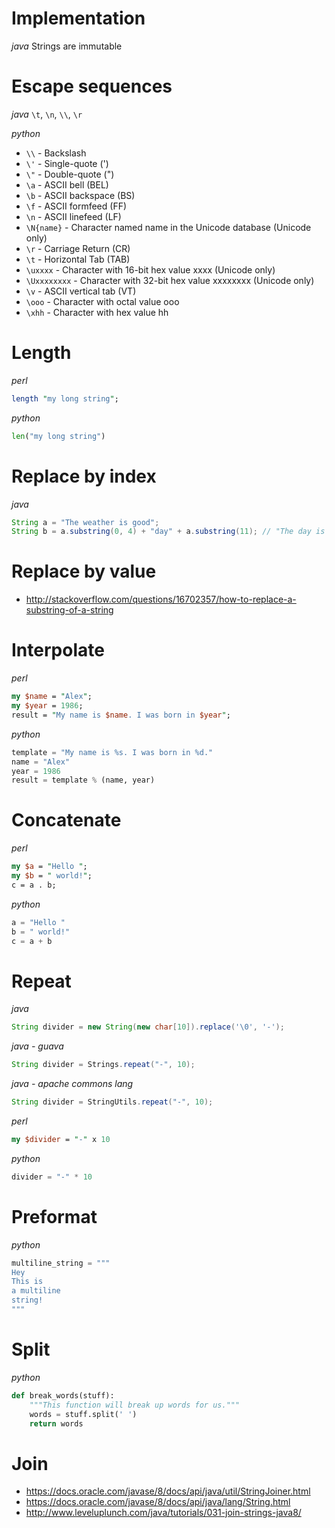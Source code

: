 # Implementation
*java*
Strings are immutable

# Escape sequences
*java*
`\t`, `\n`, `\\`, `\r`

*python*
- `\\` - Backslash
- `\'` - Single-quote (')
- `\"` - Double-quote (")
- `\a` - ASCII bell (BEL)
- `\b` - ASCII backspace (BS)
- `\f` - ASCII formfeed (FF)
- `\n` - ASCII linefeed (LF)
- `\N{name}` - Character named name in the Unicode database (Unicode only)
- `\r` - Carriage Return (CR)
- `\t` - Horizontal Tab (TAB)
- `\uxxxx` - Character with 16-bit hex value xxxx (Unicode only)
- `\Uxxxxxxxx` - Character with 32-bit hex value xxxxxxxx (Unicode only)
- `\v` - ASCII vertical tab (VT)
- `\ooo` - Character with octal value ooo
- `\xhh` - Character with hex value hh

# Length
*perl*
```perl
length "my long string";
```

*python*
```python
len("my long string")
```

# Replace by index
*java*
```java
String a = "The weather is good";
String b = a.substring(0, 4) + "day" + a.substring(11); // "The day is good"
```

# Replace by value
- http://stackoverflow.com/questions/16702357/how-to-replace-a-substring-of-a-string

# Interpolate
*perl*
```perl
my $name = "Alex";
my $year = 1986;
result = "My name is $name. I was born in $year";
```

*python*
```python
template = "My name is %s. I was born in %d."
name = "Alex"
year = 1986
result = template % (name, year)
```

# Concatenate
*perl*
```perl
my $a = "Hello ";
my $b = " world!";
c = a . b;
```

*python*
```python
a = "Hello "
b = " world!"
c = a + b
```

# Repeat
*java*
```java
String divider = new String(new char[10]).replace('\0', '-');
```

*java - guava*
```java
String divider = Strings.repeat("-", 10);
```

*java - apache commons lang*
```java
String divider = StringUtils.repeat("-", 10);
```

*perl*
```perl
my $divider = "-" x 10
```

*python*
```python
divider = "-" * 10
```

# Preformat
*python*
```python
multiline_string = """
Hey
This is
a multiline
string!
"""
```

# Split
*python*
```python
def break_words(stuff):
    """This function will break up words for us."""
    words = stuff.split(' ')
    return words
```

# Join
- https://docs.oracle.com/javase/8/docs/api/java/util/StringJoiner.html
- https://docs.oracle.com/javase/8/docs/api/java/lang/String.html
- http://www.leveluplunch.com/java/tutorials/031-join-strings-java8/
